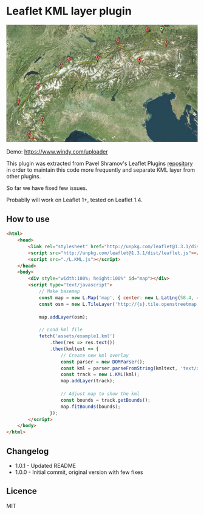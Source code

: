 # Leaflet KML layer plugin

![Example](assets/screenshot.jpg)

Demo: https://www.windy.com/uploader

This plugin was extracted from Pavel Shramov's Leaflet Plugins [repository](https://github.com/shramov/leaflet-plugins) in order to maintain this code more frequently and separate KML layer from other plugins.

So far we have fixed few issues.

Probablly will work on Leaflet 1+, tested on Leaflet 1.4.

## How to use

```html
<html>
    <head>
        <link rel="stylesheet" href="http://unpkg.com/leaflet@1.3.1/dist/leaflet.css" />
        <script src="http://unpkg.com/leaflet@1.3.1/dist/leaflet.js"></script>
        <script src="./L.KML.js"></script>
    </head>
    <body>
        <div style="width:100%; height:100%" id="map"></div>
        <script type="text/javascript">
            // Make basemap
            const map = new L.Map('map', { center: new L.LatLng(58.4, 43.0), zoom: 11 });
            const osm = new L.TileLayer('http://{s}.tile.openstreetmap.org/{z}/{x}/{y}.png');

            map.addLayer(osm);

            // Load kml file
            fetch('assets/example1.kml')
                .then(res => res.text())
                .then(kmltext => {
                    // Create new kml overlay
                    const parser = new DOMParser();
                    const kml = parser.parseFromString(kmltext, 'text/xml');
                    const track = new L.KML(kml);
                    map.addLayer(track);

                    // Adjust map to show the kml
                    const bounds = track.getBounds();
                    map.fitBounds(bounds);
                });
        </script>
    </body>
</html>
```

## Changelog

-   1.0.1 - Updated README
-   1.0.0 - Initial commit, original version with few fixes

## Licence

MIT
